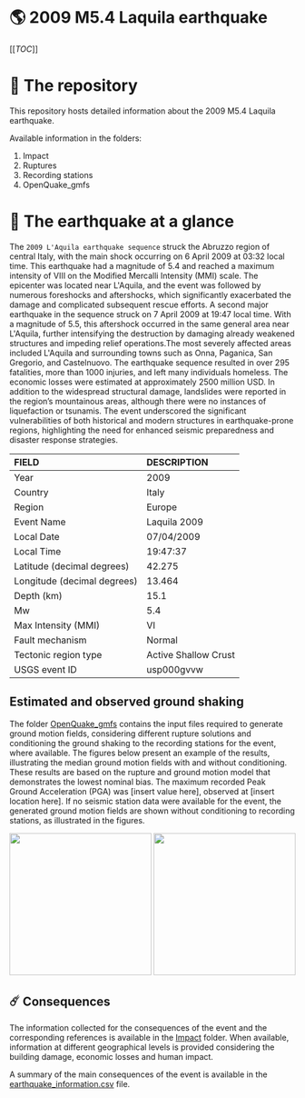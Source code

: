 # 🌎 2009 M5.4 Laquila earthquake
[[_TOC_]]

# 📂 The repository

This repository hosts detailed information about the 2009 M5.4 Laquila earthquake.

Available information in the folders:

1. Impact
2. Ruptures
3. Recording stations
4. OpenQuake_gmfs


# 🚀 The earthquake at a glance 

The `2009 L'Aquila earthquake sequence` struck the Abruzzo region of central Italy, with the main shock occurring on 6 April 2009 at 03:32 local time. This earthquake had a magnitude of 5.4 and reached a maximum intensity of VIII on the Modified Mercalli Intensity (MMI) scale. The epicenter was located near L'Aquila, and the event was followed by numerous foreshocks and aftershocks, which significantly exacerbated the damage and complicated subsequent rescue efforts. A second major earthquake in the sequence struck on 7 April 2009 at 19:47 local time. With a magnitude of 5.5, this aftershock occurred in the same general area near L'Aquila, further intensifying the destruction by damaging already weakened structures and impeding relief operations.The most severely affected areas included L'Aquila and surrounding towns such as Onna, Paganica, San Gregorio, and Castelnuovo. The earthquake sequence resulted in over 295 fatalities, more than 1000 injuries, and left many individuals homeless. The economic losses were estimated at approximately 2500 million USD. In addition to the widespread structural damage, landslides were reported in the region’s mountainous areas, although there were no instances of liquefaction or tsunamis. The event underscored the significant vulnerabilities of both historical and modern structures in earthquake-prone regions, highlighting the need for enhanced seismic preparedness and disaster response strategies.

| FIELD | DESCRIPTION |
|:------|:------------|
| Year | 2009 |
| Country | Italy |
| Region | Europe |
| Event Name | Laquila 2009 |
| Local Date | 07/04/2009 |
| Local Time | 19:47:37 |
| Latitude (decimal degrees) | 42.275 |
| Longitude (decimal degrees) | 13.464 |
| Depth (km) | 15.1 |
| Mw | 5.4 |
| Max Intensity (MMI) | VI |
| Fault mechanism | Normal |
| Tectonic region type | Active Shallow Crust |
| USGS event ID | usp000gvvw |

## Estimated and observed ground shaking

The folder [OpenQuake_gmfs](./OpenQuake_gmfs/) contains the input files required to generate ground motion fields, considering different rupture solutions and conditioning the ground shaking to the recording stations for the event, where available. The figures below present an example of the results, illustrating the median ground motion fields with and without conditioning. These results are based on the rupture and ground motion model that demonstrates the lowest nominal bias. The maximum recorded Peak Ground Acceleration (PGA) was [insert value here], observed at [insert location here]. If no seismic station data were available for the event, the generated ground motion fields are shown without conditioning to recording stations, as illustrated in the figures.

<img src="./4_OpenQuake_gmfs/median_gmf_stations_none.png" height="250">
<img src="./4_OpenQuake_gmfs/median_gmf_stations_seismic.png" height="250">

## ☄️ Consequences

The information collected for the consequences of the event and the corresponding references is available in the [Impact](./Impact) folder. When available, information at different geographical levels is provided considering the building damage, economic losses and human impact.

A summary of the main consequences of the event is available in the [earthquake_information.csv](./earthquake_information.csv) file.